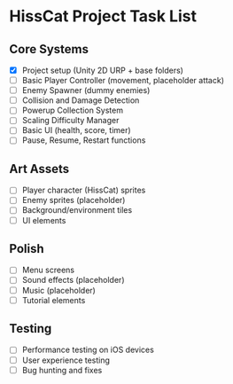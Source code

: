 # HissCat Project Task List

## Core Systems
- [x] Project setup (Unity 2D URP + base folders)
- [ ] Basic Player Controller (movement, placeholder attack)
- [ ] Enemy Spawner (dummy enemies)
- [ ] Collision and Damage Detection
- [ ] Powerup Collection System
- [ ] Scaling Difficulty Manager
- [ ] Basic UI (health, score, timer)
- [ ] Pause, Resume, Restart functions

## Art Assets
- [ ] Player character (HissCat) sprites
- [ ] Enemy sprites (placeholder)
- [ ] Background/environment tiles
- [ ] UI elements

## Polish
- [ ] Menu screens
- [ ] Sound effects (placeholder)
- [ ] Music (placeholder)
- [ ] Tutorial elements

## Testing
- [ ] Performance testing on iOS devices
- [ ] User experience testing
- [ ] Bug hunting and fixes